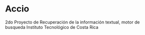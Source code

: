 # Accio

2do Proyecto de Recuperación de la información textual, motor de busqueda
Instituto Tecnológico de Costa Rica
